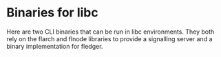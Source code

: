 # Binaries for libc

Here are two CLI binaries that can be run in libc environments.
They both rely on the flarch and flnode libraries to provide a
signalling server and a binary implementation for fledger.
